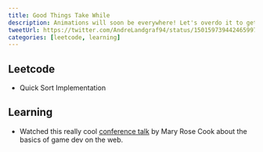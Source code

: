 ```yaml
---
title: Good Things Take While
description: Animations will soon be everywhere! Let's overdo it to get some practice!
tweetUrl: https://twitter.com/AndreLandgraf94/status/1501597394424659976
categories: [leetcode, learning]
---
```


## Leetcode

- Quick Sort Implementation

## Learning

- Watched this really cool [conference talk](https://www.youtube.com/watch?v=hbKN-9o5_Z0) by Mary Rose Cook about the basics of game dev on the web.
